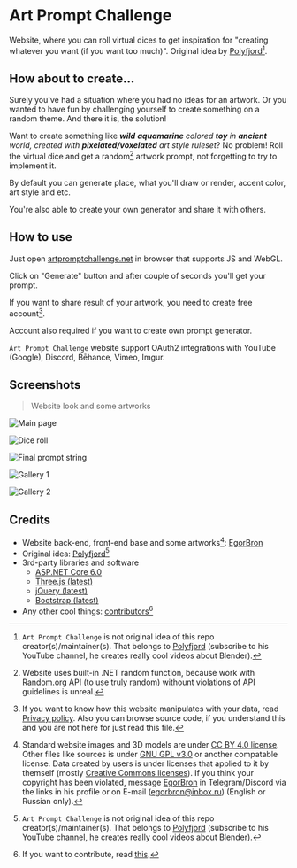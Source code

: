 # Art Prompt Challenge
Website, where you can roll virtual dices to get inspiration for "creating whatever you want (if you want too much)". Original idea by [Polyfjord](https://youtube.com/c/Polyfjord)[^1]. 

## How about to create...
Surely you've had a situation where you had no ideas for an artwork. 
Or you wanted to have fun by challenging yourself to create something on a random theme. 
And there it is, the solution!

Want to create something like ***wild** **aquamarine** colored **toy** in **ancient** world, created with **pixelated/voxelated** art style ruleset*? 
No problem! 
Roll the virtual dice and get a random[^2] artwork prompt, not forgetting to try to implement it.

By default you can generate place, what you'll draw or render, accent color, art style and etc.

You're also able to create your own generator and share it with others.

## How to use

Just open [artpromptchallenge.net](https://artpromptchallenge.net) in browser that supports JS and WebGL.

Click on "Generate" button and after couple of seconds you'll get your prompt.

If you want to share result of your artwork, you need to create free account[^5].

Account also required if you want to create own prompt generator.

`Art Prompt Challenge` website support OAuth2 integrations with YouTube (Google), Discord, Bēhance, Vimeo, Imgur.

## Screenshots
> Website look and some artworks

![Main page]()

![Dice roll]()

![Final prompt string]()

![Gallery 1]()

![Gallery 2]()


## Credits
* Website back-end, front-end base and some artworks[^3]: [EgorBron](https://github.com/EgorBron) 
* Original idea: [Polyfjord](https://youtube.com/c/Polyfjord)[^1]
* 3rd-party libraries and software
  * [ASP.NET Core 6.0](https://github.com/dotnet/aspnetcore)
  * [Three.js (latest)](https://github.com/mrdoob/three.js/)
  * [jQuery (latest)](https://github.com/jquery/jquery)
  * [Bootstrap (latest)](https://github.com/twbs/bootstrap)
* Any other cool things: [contributors](https://github.com/Blusutils/ArtPromptChallenge/graphs/contributors)[^4]


[^1]: `Art Prompt Challenge` is not original idea of this repo creator(s)/maintainer(s). That belongs to [Polyfjord](https://youtube.com/c/Polyfjord) (subscribe to his YouTube channel, he creates really cool videos about Blender).
[^2]: Website uses built-in .NET random function, because work with [Random.org](https://random.org) API (to use truly random) withount violations of API guidelines is unreal. 
[^3]: Standard website images and 3D models are under [CC BY 4.0 license](https://creativecommons.org/licenses/by/4.0/). Other files like sources is under [GNU GPL v3.0](./LICENSE) or another compatable license. Data created by users is under licenses that applied to it by themself (mostly [Creative Commons licenses](https://creativecommons.org/licenses/)). If you think your copyright has been violated, message [EgorBron](https://github.com/EgorBron) in Telegram/Discord via the links in his profile or on E-mail (egorbron@inbox.ru) (English or Russian only).
[^4]: If you want to contribute, read [this](./CONTRIBUTING.md). 
[^5]: If you want to know how this website manipulates with your data, read [Privacy policy](https://artpromptchallenge.net/privacy). Also you can browse source code, if you understand this and you are not here for just read this file.
 
